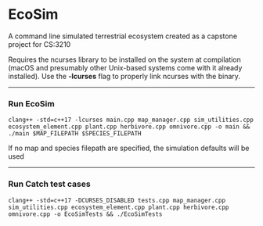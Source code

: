 # EcoSim
A command line simulated terrestrial ecosystem created as a capstone project for CS:3210

Requires the ncurses library to be installed on the system at compilation (macOS and presumably other Unix-based
systems come with it already installed). Use the **-lcurses** flag to properly link ncurses with the binary.

---
### Run EcoSim

`clang++ -std=c++17 -lcurses main.cpp map_manager.cpp sim_utilities.cpp ecosystem_element.cpp plant.cpp herbivore.cpp omnivore.cpp -o main && ./main $MAP_FILEPATH $SPECIES_FILEPATH`

If no map and species filepath are specified, the simulation defaults will be used

---
### Run Catch test cases

`clang++ -std=c++17 -DCURSES_DISABLED tests.cpp map_manager.cpp sim_utilities.cpp ecosystem_element.cpp plant.cpp herbivore.cpp omnivore.cpp -o EcoSimTests && ./EcoSimTests`